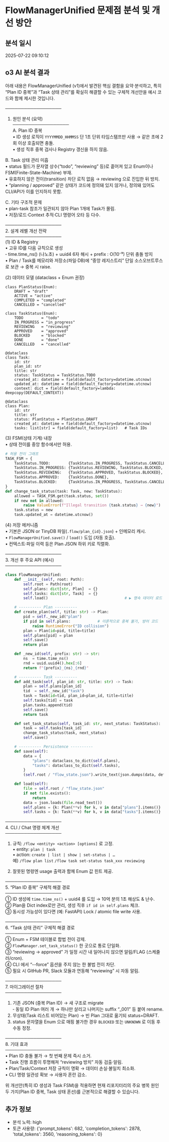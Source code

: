 # FlowManagerUnified 문제점 분석 및 개선 방안

## 분석 일시
2025-07-22 09:10:12

## o3 AI 분석 결과

아래 내용은 FlowManagerUnified (v1)에서 발견된 핵심 결함을 요약‧분석하고, 특히 “Plan ID 중복”과 “Task 상태 관리”를 확실히 해결할 수 있는 구체적 개선안을 예시 코드와 함께 제시한 것입니다.  

──────────────────  
1. 원인 분석 (요약)  
──────────────────  
A. Plan ID 중복  
• ID 생성 로직이 `YYYYMMDD_HHMMSS` 단 1초 단위 타임스탬프만 사용 → 같은 초에 2회 이상 호출되면 충돌.  
• 생성 직후 중복 검사나 Registry 갱신을 하지 않음.  

B. Task 상태 관리 미흡  
• status 필드가 문자열 상수(“todo”, “reviewing” 등)로 흩어져 있고 Enum이나 FSM(Finite-State-Machine) 부재.  
• 유효하지 않은 전이(transition) 차단 로직 없음 → reviewing 으로 진입한 뒤 방치.  
• “planning / approved” 같은 상태가 코드에 정의돼 있지 않거나, 정의돼 있어도 CLI/API가 이를 인지하지 못함.  

C. 기타 구조적 문제  
• plan-task 참조가 일관되지 않아 Plan 1개에 Task가 몰림.  
• 저장/로드·Context 추적·CLI 명령어 오타 등 다수.  

──────────────────  
2. 설계 레벨 개선 전략  
──────────────────  
(1) ID & Registry  
• 고유 ID를 다음 규칙으로 생성  
  ‑ time.time_ns() (나노초) + uuid4 6자 해시 + prefix : O(10⁻⁹) 단위 충돌 방지  
• Plan / Task를 메모리와 저장소(파일·DB)에 “중앙 레지스트리” 단일 소스오브트루스로 보관 → 중복 시 raise.  

(2) 데이터 모델 (dataclass + Enum 권장)  
```
class PlanStatus(Enum):
    DRAFT = "draft"
    ACTIVE = "active"
    COMPLETED = "completed"
    CANCELLED = "cancelled"

class TaskStatus(Enum):
    TODO        = "todo"
    IN_PROGRESS = "in_progress"
    REVIEWING   = "reviewing"
    APPROVED    = "approved"
    BLOCKED     = "blocked"
    DONE        = "done"
    CANCELLED   = "cancelled"

@dataclass
class Task:
    id: str
    plan_id: str
    title: str
    status: TaskStatus = TaskStatus.TODO
    created_at: datetime = field(default_factory=datetime.utcnow)
    updated_at: datetime = field(default_factory=datetime.utcnow)
    context: dict = field(default_factory=lambda: deepcopy(DEFAULT_CONTEXT))

@dataclass
class Plan:
    id: str
    title: str
    status: PlanStatus = PlanStatus.DRAFT
    created_at: datetime = field(default_factory=datetime.utcnow)
    tasks: list[str] = field(default_factory=list)   # Task IDs
```

(3) FSM(상태 기계) 내장  
• 상태 전이를 중앙 함수에서만 허용.  
```python
# 허용 전이 그래프
TASK_FSM = {
    TaskStatus.TODO:        {TaskStatus.IN_PROGRESS, TaskStatus.CANCELLED},
    TaskStatus.IN_PROGRESS: {TaskStatus.REVIEWING, TaskStatus.BLOCKED, TaskStatus.CANCELLED},
    TaskStatus.REVIEWING:   {TaskStatus.APPROVED, TaskStatus.BLOCKED},
    TaskStatus.APPROVED:    {TaskStatus.DONE},
    TaskStatus.BLOCKED:     {TaskStatus.IN_PROGRESS, TaskStatus.CANCELLED},
}
def change_task_status(task: Task, new: TaskStatus):
    allowed = TASK_FSM.get(task.status, set())
    if new not in allowed:
        raise ValueError(f"Illegal transition {task.status} → {new}")
    task.status = new
    task.updated_at = datetime.utcnow()
```

(4) 저장 메커니즘  
• 기본은 JSON or TinyDB 파일(`.flow/plan_{id}.json`) + 인메모리 캐시.  
• `FlowManagerUnified.save()` / `load()` 도입 (자동 호출).  
• 컨텍스트·파일 이력 등은 Plan JSON 하위 키로 직렬화.  

──────────────────  
3. 개선 후 주요 API (예시)  
──────────────────
```python
class FlowManagerUnified:
    def __init__(self, root: Path):
        self.root = Path(root)
        self.plans: dict[str, Plan]  = {}
        self.tasks: dict[str, Task]  = {}
        self.load()                                  # ▶︎ 영속 데이터 로드

    # ---------- Plan ----------
    def create_plan(self, title: str) -> Plan:
        pid = self._new_id("plan")
        if pid in self.plans:            # 이론적으로 중복 불가, 방어 코드
            raise RuntimeError("ID collision")
        plan = Plan(id=pid, title=title)
        self.plans[pid] = plan
        self.save()
        return plan

    def _new_id(self, prefix: str) -> str:
        ns  = time.time_ns()
        rnd = uuid.uuid4().hex[:6]
        return f"{prefix}_{ns}_{rnd}"

    # ---------- Task ----------
    def add_task(self, plan_id: str, title: str) -> Task:
        plan = self.plans[plan_id]
        tid  = self._new_id("task")
        task = Task(id=tid, plan_id=plan_id, title=title)
        self.tasks[tid] = task
        plan.tasks.append(tid)
        self.save()
        return task

    def set_task_status(self, task_id: str, next_status: TaskStatus):
        task = self.tasks[task_id]
        change_task_status(task, next_status)
        self.save()

    # ---------- Persistence ----------
    def save(self):
        data = {
            "plans": dataclass_to_dict(self.plans),
            "tasks": dataclass_to_dict(self.tasks),
        }
        (self.root / "flow_state.json").write_text(json.dumps(data, default=str, indent=2))

    def load(self):
        file = self.root / "flow_state.json"
        if not file.exists():
            return
        data = json.loads(file.read_text())
        self.plans = {k: Plan(**v) for k, v in data["plans"].items()}
        self.tasks = {k: Task(**v) for k, v in data["tasks"].items()}
```

──────────────────  
4. CLI / Chat 명령 체계 개선  
──────────────────  
1) 규칙: `/flow <entity> <action> [options]` 로 고정.  
• entity: `plan | task`  
• action: `create | list | show | set-status | …`  
예) `/flow plan list`  `/flow task set-status task_xxx reviewing`

2) 잘못된 명령엔 usage 출력과 함께 Enum 값 힌트 제공.  

──────────────────  
5. “Plan ID 중복” 구체적 해결 경로  
──────────────────  
① ID 생성에 `time.time_ns()` + uuid4 를 도입 → 10억 분의 1초 해상도 & 난수.  
② Plan을 Dict index로만 관리, 생성 직후 `if id in self.plans` 체크.  
③ 동시성 가능성이 있다면 (예: FastAPI) Lock / atomic file write 사용.  

──────────────────  
6. “Task 상태 관리” 구체적 해결 경로  
──────────────────  
① Enum + FSM 테이블로 합법 전이 강제.  
② `FlowManager.set_task_status()` 한 곳으로 통로 단일화.  
③ “reviewing → approved” 가 일정 시간 내 일어나지 않으면 알림/FLAG (스케줄러/cron).  
④ CLI 에서 “--force” 옵션을 주지 않는 한 불법 전이 차단.  
⑤ 필요 시 GitHub PR, Slack 모듈과 연동해 “reviewing” 시 자동 알림.  

──────────────────  
7. 마이그레이션 절차  
──────────────────  
1) 기존 JSON (중복 Plan ID) → 새 구조로 migrate  
   ‑ 동일 ID Plan 여러 개 → 하나만 살리고 나머지는 suffix “_001” 등 붙여 rename.  
2) 무상태(Task 리스트 비어있는 Plan) → 빈 Plan 그대로 옮기되 status=DRAFT.  
3) status 문자열을 Enum 으로 매핑 불가한 경우 `BLOCKED` 또는 `UNKNOWN` 로 이동 후 수동 정정.  

──────────────────  
8. 기대 효과  
──────────────────  
• Plan ID 충돌 불가 → 첫 번째 문제 즉시 소거.  
• Task 진행 흐름이 투명해져 “reviewing 방치” 자동 검출·알림.  
• Plan/Task/Context 저장 규칙이 명확 → 데이터 손실·불일치 최소화.  
• CLI 명령 일관성 확보 → 사용자 혼란 감소.  

위 개선안(특히 ID 생성과 Task FSM)을 적용하면 현재 리포지터리의 주요 병목 원인 두 가지(Plan ID 중복, Task 상태 혼선)를 근본적으로 해결할 수 있습니다.

## 추가 정보
- 분석 노력: high
- 토큰 사용량: {'prompt_tokens': 682, 'completion_tokens': 2878, 'total_tokens': 3560, 'reasoning_tokens': 0}
